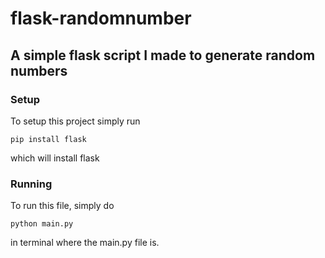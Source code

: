 # flask-randomnumber

## A simple flask script I made to generate random numbers

### Setup

To setup this project simply run 

`pip install flask`

which will install flask

### Running

To run this file, simply do 

`python main.py`

in terminal where the main.py file is.
